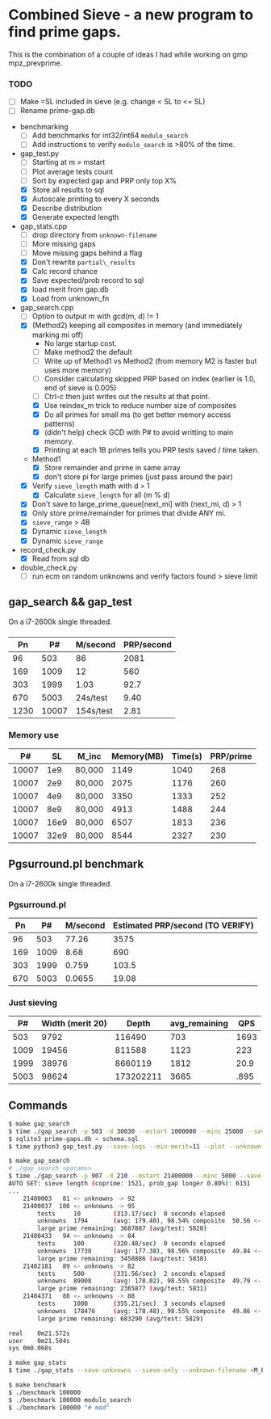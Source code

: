 # Combined Sieve - a new program to find prime gaps.

This is the combination of a couple of ideas I had while working on gmp mpz\_prevprime.

### TODO

* [ ] Make =SL included in sieve (e.g. change < SL to <= SL)
* [ ] Rename prime-gap.db
* benchmarking
  * [ ] Add benchmarks for int32/int64 `modulo_search`
  * [ ] Add instructions to verify `modulo_search` is >80% of the time.
* gap\_test.py
  * [ ] Starting at m > mstart
  * [ ] Plot average tests count
  * [ ] Sort by expected gap and PRP only top X%
  * [x] Store all results to sql
  * [x] Autoscale printing to every X seconds
  * [x] Describe distribution
  * [x] Generate expected length
* gap\_stats.cpp
  * [ ] drop directory from `unknown-filename`
  * [ ] More missing gaps
  * [ ] Move missing gaps behind a flag
  * [x] Don't rewrite `partial\_results`
  * [x] Calc record chance
  * [x] Save expected/prob record to sql
  * [x] load merit from gap.db
  * [x] Load from unknown\_fn
* gap\_search.cpp
  * [ ] Option to output m with gcd(m, d) != 1
  * [x] (Method2) keeping all composites in memory (and immediately marking mi off)
    * No large startup cost.
    * [ ] Make method2 the default
    * [ ] Write up of Method1 vs Method2 (from memory M2 is faster but uses more memory)
    * [ ] Consider calculating skipped PRP based on index (earlier is 1.0, end of sieve is 0.005)
    * [ ] Ctrl-c then just writes out the results at that point.
    * [x] Use reindex\_m trick to reduce number size of composites
    * [x] Do all primes for small ms (to get better memory access patterns)
    * [x] (didn't help) check GCD with P# to avoid writting to main memory.
    * [x] Printing at each 1B primes tells you PRP tests saved / time taken.
  * Method1
    * [x] Store remainder and prime in same array
    * [x] don't store pi for large primes (just pass around the pair)
  * [x] Verify `sieve_length` math with d > 1
    * [x] Calculate `sieve_length` for all (m % d)
  * [x] Don't save to large\_prime\_queue[next\_mi] with (next\_mi, d) > 1
  * [x] Only store prime/remainder for primes that divide ANY mi.
  * [x] `sieve_range` > 4B
  * [x] Dynamic `sieve_length`
  * [x] Dynamic `sieve_range`
* record\_check.py
  * [x] Read from sql db
* double\_check.py
  * [ ] run ecm on random unknowns and verify factors found > sieve limit

## gap\_search && gap\_test
On a i7-2600k single threaded.

###

| Pn   | P#    | M/second  | PRP/second |
|------|-------|-----------|------------|
| 96   | 503   | 86        | 2081       |
| 169  | 1009  | 12        | 560        |
| 303  | 1999  | 1.03      | 92.7       |
| 670  | 5003  | 24s/test  | 9.40       |
| 1230 | 10007 | 154s/test | 2.81       |

### Memory use

| P#    | SL   | M\_inc   | Memory(MB) | Time(s) | PRP/prime |
|-------|------|----------|------------|---------|-----------|
| 10007 |  1e9 | 80,000   | 1149       | 1040    | 268       |
| 10007 |  2e9 | 80,000   | 2075       | 1176    | 260       |
| 10007 |  4e9 | 80,000   | 3350       | 1333    | 252       |
| 10007 |  8e9 | 80,000   | 4913       | 1488    | 244       |
| 10007 | 16e9 | 80,000   | 6507       | 1813    | 236       |
| 10007 | 32e9 | 80,000   | 8544       | 2327    | 230       |

## Pgsurround.pl benchmark
On a i7-2600k single threaded.

### Pgsurround.pl

| Pn   | P#    | M/second      | Estimated PRP/second (TO VERIFY) |
|------|-------|---------------|----------------------------------|
| 96   | 503   | 77.26         | 3575                             |
| 169  | 1009  | 8.68          | 690                              |
| 303  | 1999  | 0.759         | 103.5                            |
| 670  | 5003  | 0.0655        | 19.08                            |

### Just sieving

|  P#   | Width (merit 20)  | Depth     | avg\_remaining | QPS  |
|-------|-------------------|-----------|----------------|------|
| 503   | 9792              | 116490    | 703            | 1693 |
| 1009  | 19456             | 811588    | 1123           | 223  |
| 1999  | 38976             | 8660119   | 1812           | 20.9 |
| 5003  | 98624             | 173202211 | 3665           | .895 |


## Commands

```bash
$ make gap_search
$ time ./gap_search -p 503 -d 30030 --mstart 1000000 --minc 25000 --save-unknowns --sieve-only --sieve-range 10000
$ sqlite3 prime-gaps.db < schema.sql
$ time python3 gap_test.py --save-logs --min-merit=11 --plot --unknown-filename 1000000_503_30030_25000_s3181_l10000M.txt
```

```bash
$ make_gap_search
# ./gap_search <params>
$ time ./gap_search -p 907 -d 210 --mstart 21400000 --minc 5000 --save-unknowns --sieve-only --sieve-range 1000
AUTO SET: sieve length (coprime: 1521, prob_gap longer 0.80%): 6151
...
	21400003   81 <- unknowns -> 92
	21400037  100 <- unknowns -> 95
	    tests     10         (313.17/sec)  0 seconds elapsed
	    unknowns  1794       (avg: 179.40), 98.54% composite  50.56 <- % -> 49.44%
	    large prime remaining: 3687887 (avg/test: 5820)
	21400433   94 <- unknowns -> 84
	    tests     100        (320.48/sec)  0 seconds elapsed
	    unknowns  17738      (avg: 177.38), 98.56% composite  49.84 <- % -> 50.16%
	    large prime remaining: 3458886 (avg/test: 5838)
	21402181   89 <- unknowns -> 82
	    tests     500        (331.56/sec)  2 seconds elapsed
	    unknowns  89008      (avg: 178.02), 98.55% composite  49.79 <- % -> 50.21%
	    large prime remaining: 2365877 (avg/test: 5831)
	21404371   88 <- unknowns -> 88
	    tests     1000       (355.21/sec)  3 seconds elapsed
	    unknowns  178476     (avg: 178.48), 98.55% composite  49.86 <- % -> 50.14%
	    large prime remaining: 683290 (avg/test: 5829)

real	0m21.572s
user	0m21.504s
sys	0m0.068s
```

```bash
$ make gap_stats
$ time ./gap_stats --save-unknowns --sieve-only --unknown-filename <M_P_D_MINC_sX_lSL.txt>

$ make benchmark
$ ./benchmark 100000
$ ./benchmark 100000 modulo_search
$ ./benchmark 100000 "# mod"
```
